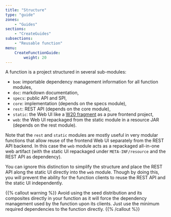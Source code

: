 ```yaml
---
title: "Structure"
type: "guide"
zones:
    - "Guides"
sections:
    - "CreateGuides"
subsections:
    - "Reusable function"
menu:
    CreateFunctionGuide:
        weight: 20
---
```


A function is a project structured in several sub-modules:

* `bom`: importable dependency management information for all function modules,
* `doc`: markdown documentation,
* `specs`: public API and SPI,
* `core`: implementation (depends on the specs module),
* `rest`: REST API (depends on the core module),
* `static`: the Web UI like a [W20 fragment](/docs/w20/concepts/fragment) as a pure frontend project,
* `web`: the Web UI repackaged from the static module in a resource JAR (depends on the rest module).

Note that the `rest` and `static` modules are mostly useful in very modular functions that allow reuse of the frontend 
Web UI separately from the REST API backend. In this case the `web` module acts as a repackaged all-in-one web artifact
(with the static UI repackaged under `META-INF/resource` and the REST API as dependency). 

You can ignore this distinction to simplify the structure and place the REST API along the static UI directly into the 
`web` module. Though by doing this, you will prevent the ability for the function clients to reuse the REST API and the 
static UI independently.   

{{% callout warning %}}
Avoid using the seed distribution and its composites directly in your function as it will force the dependency management
used by the function upon its clients. Just use the minimum required dependencies to the function directly. 
{{% /callout %}}

